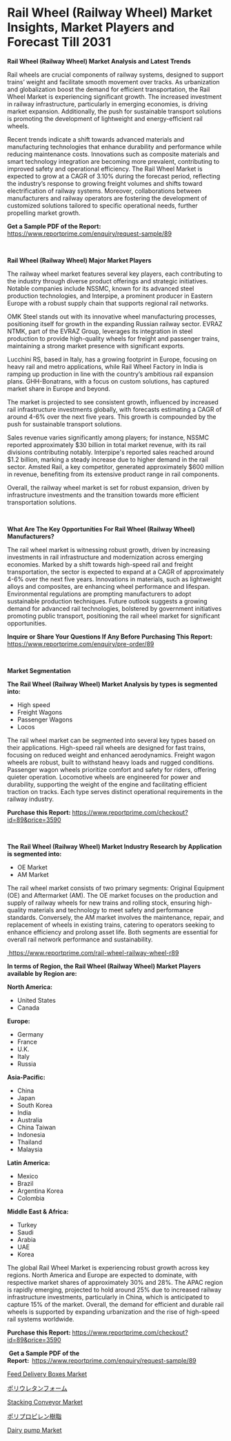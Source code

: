 <p><h1>Rail Wheel (Railway Wheel) Market Insights, Market Players and Forecast Till 2031</h1></p><p><strong>Rail Wheel (Railway Wheel) Market Analysis and Latest Trends</strong></p>
<p><p>Rail wheels are crucial components of railway systems, designed to support trains’ weight and facilitate smooth movement over tracks. As urbanization and globalization boost the demand for efficient transportation, the Rail Wheel Market is experiencing significant growth. The increased investment in railway infrastructure, particularly in emerging economies, is driving market expansion. Additionally, the push for sustainable transport solutions is promoting the development of lightweight and energy-efficient rail wheels.</p><p>Recent trends indicate a shift towards advanced materials and manufacturing technologies that enhance durability and performance while reducing maintenance costs. Innovations such as composite materials and smart technology integration are becoming more prevalent, contributing to improved safety and operational efficiency. The Rail Wheel Market is expected to grow at a CAGR of 3.10% during the forecast period, reflecting the industry’s response to growing freight volumes and shifts toward electrification of railway systems. Moreover, collaborations between manufacturers and railway operators are fostering the development of customized solutions tailored to specific operational needs, further propelling market growth.</p></p>
<p><strong>Get a Sample PDF of the Report:&nbsp;</strong> <a href="https://www.reportprime.com/enquiry/request-sample/89">https://www.reportprime.com/enquiry/request-sample/89</a></p>
<p>&nbsp;</p>
<p><strong>Rail Wheel (Railway Wheel) Major Market Players</strong></p>
<p><p>The railway wheel market features several key players, each contributing to the industry through diverse product offerings and strategic initiatives. Notable companies include NSSMC, known for its advanced steel production technologies, and Interpipe, a prominent producer in Eastern Europe with a robust supply chain that supports regional rail networks.</p><p>OMK Steel stands out with its innovative wheel manufacturing processes, positioning itself for growth in the expanding Russian railway sector. EVRAZ NTMK, part of the EVRAZ Group, leverages its integration in steel production to provide high-quality wheels for freight and passenger trains, maintaining a strong market presence with significant exports.</p><p>Lucchini RS, based in Italy, has a growing footprint in Europe, focusing on heavy rail and metro applications, while Rail Wheel Factory in India is ramping up production in line with the country’s ambitious rail expansion plans. GHH-Bonatrans, with a focus on custom solutions, has captured market share in Europe and beyond.</p><p>The market is projected to see consistent growth, influenced by increased rail infrastructure investments globally, with forecasts estimating a CAGR of around 4-6% over the next five years. This growth is compounded by the push for sustainable transport solutions.</p><p>Sales revenue varies significantly among players; for instance, NSSMC reported approximately $30 billion in total market revenue, with its rail divisions contributing notably. Interpipe's reported sales reached around $1.2 billion, marking a steady increase due to higher demand in the rail sector. Amsted Rail, a key competitor, generated approximately $600 million in revenue, benefiting from its extensive product range in rail components.</p><p>Overall, the railway wheel market is set for robust expansion, driven by infrastructure investments and the transition towards more efficient transportation solutions.</p></p>
<p>&nbsp;</p>
<p><strong>What Are The Key Opportunities For Rail Wheel (Railway Wheel) Manufacturers?</strong></p>
<p><p>The rail wheel market is witnessing robust growth, driven by increasing investments in rail infrastructure and modernization across emerging economies. Marked by a shift towards high-speed rail and freight transportation, the sector is expected to expand at a CAGR of approximately 4-6% over the next five years. Innovations in materials, such as lightweight alloys and composites, are enhancing wheel performance and lifespan. Environmental regulations are prompting manufacturers to adopt sustainable production techniques. Future outlook suggests a growing demand for advanced rail technologies, bolstered by government initiatives promoting public transport, positioning the rail wheel market for significant opportunities.</p></p>
<p><strong>Inquire or Share Your Questions If Any Before Purchasing This Report:</strong> <a href="https://www.reportprime.com/enquiry/pre-order/89">https://www.reportprime.com/enquiry/pre-order/89</a></p>
<p>&nbsp;</p>
<p><strong>Market Segmentation</strong></p>
<p><strong>The Rail Wheel (Railway Wheel) Market Analysis by types is segmented into:</strong></p>
<p><ul><li>High speed</li><li>Freight Wagons</li><li>Passenger Wagons</li><li>Locos</li></ul></p>
<p><p>The rail wheel market can be segmented into several key types based on their applications. High-speed rail wheels are designed for fast trains, focusing on reduced weight and enhanced aerodynamics. Freight wagon wheels are robust, built to withstand heavy loads and rugged conditions. Passenger wagon wheels prioritize comfort and safety for riders, offering quieter operation. Locomotive wheels are engineered for power and durability, supporting the weight of the engine and facilitating efficient traction on tracks. Each type serves distinct operational requirements in the railway industry.</p></p>
<p><strong>Purchase this Report:&nbsp;</strong><a href="https://www.reportprime.com/checkout?id=89&price=3590">https://www.reportprime.com/checkout?id=89&price=3590</a></p>
<p>&nbsp;</p>
<p><strong>The Rail Wheel (Railway Wheel) Market Industry Research by Application is segmented into:</strong></p>
<p><ul><li>OE Market</li><li>AM Market</li></ul></p>
<p><p>The rail wheel market consists of two primary segments: Original Equipment (OE) and Aftermarket (AM). The OE market focuses on the production and supply of railway wheels for new trains and rolling stock, ensuring high-quality materials and technology to meet safety and performance standards. Conversely, the AM market involves the maintenance, repair, and replacement of wheels in existing trains, catering to operators seeking to enhance efficiency and prolong asset life. Both segments are essential for overall rail network performance and sustainability.</p></p>
<p><a href="https://www.reportprime.com/rail-wheel-railway-wheel-r89">&nbsp;https://www.reportprime.com/rail-wheel-railway-wheel-r89</a></p>
<p><strong>In terms of Region, the Rail Wheel (Railway Wheel) Market Players available by Region are:</strong></p>
<p>
    <p> <strong> North America: </strong>
        <ul>
            <li>United States</li>
            <li>Canada</li>
        </ul>
        </p> 
    <p> <strong> Europe: </strong>
        <ul>
            <li>Germany</li>
            <li>France</li>
            <li>U.K.</li>
            <li>Italy</li>
            <li>Russia</li>
        </ul>
        </p> 
    <p> <strong> Asia-Pacific: </strong>
        <ul>
            <li>China</li>
            <li>Japan</li>
            <li>South Korea</li>
            <li>India</li>
            <li>Australia</li>
            <li>China Taiwan</li>
            <li>Indonesia</li>
            <li>Thailand</li>
            <li>Malaysia</li>
        </ul>
        </p> 
    <p> <strong> Latin America: </strong>
        <ul>
            <li>Mexico</li>
            <li>Brazil</li>
            <li>Argentina Korea</li>
            <li>Colombia</li>
        </ul>
        </p> 
    <p> <strong> Middle East & Africa: </strong>
        <ul>
            <li>Turkey</li>
            <li>Saudi</li>
            <li>Arabia</li>
            <li>UAE</li>
            <li>Korea</li>
        </ul>
    </p>
    </p>
<p><p>The global Rail Wheel Market is experiencing robust growth across key regions. North America and Europe are expected to dominate, with respective market shares of approximately 30% and 28%. The APAC region is rapidly emerging, projected to hold around 25% due to increased railway infrastructure investments, particularly in China, which is anticipated to capture 15% of the market. Overall, the demand for efficient and durable rail wheels is supported by expanding urbanization and the rise of high-speed rail systems worldwide.</p></p>
<p><strong>Purchase this Report: </strong><a href="https://www.reportprime.com/checkout?id=89&price=3590">https://www.reportprime.com/checkout?id=89&price=3590</a></p>
<p>&nbsp;<strong>Get a Sample PDF of the Report:&nbsp;&nbsp;</strong><a href="https://www.reportprime.com/enquiry/request-sample/89">https://www.reportprime.com/enquiry/request-sample/89</a></p>
<p><strong></strong></p>
<p><p><a href="https://issuu.com/reportprime-2/docs/feed-delivery-boxes-market-size-203_696aa31208ce49">Feed Delivery Boxes Market</a></p><p><a href="https://medium.com/@leroystapc/%E6%AC%A1%E3%81%AE%E6%96%87%E7%AB%A0%E3%82%92%E6%97%A5%E6%9C%AC%E8%AA%9E%E3%81%AB%E7%BF%BB%E8%A8%B3%E3%81%99%E3%82%8B%E3%81%A8-%E8%A3%BD%E5%93%81%E3%82%BF%E3%82%A4%E3%83%97-%E3%82%A2%E3%83%97%E3%83%AA%E3%82%B1%E3%83%BC%E3%82%B7%E3%83%A7%E3%83%B3-%E5%9C%B0%E5%9F%9F-%E4%BC%81%E6%A5%AD%E5%88%A5%E3%81%AE%E4%B8%96%E7%95%8C%E3%81%AE%E3%83%9D%E3%83%AA%E3%82%A6%E3%83%AC%E3%82%BF%E3%83%B3%E7%99%BA%E6%B3%A1%E4%BD%93%E5%B8%82%E5%A0%B4-d5aebbce6462">ポリウレタンフォーム</a></p><p><a href="https://medium.com/@dovansangxd/global-stacking-conveyor-market-opportunities-and-forecast-for-period-from-2024-to-2031-0fe7116aeeba">Stacking Conveyor Market</a></p><p><a href="https://medium.com/@leroystapc/%E3%82%B0%E3%83%AD%E3%83%BC%E3%83%90%E3%83%AB%E3%83%9D%E3%83%AA%E3%83%97%E3%83%AD%E3%83%94%E3%83%AC%E3%83%B3%E6%A8%B9%E8%84%82%E5%B8%82%E5%A0%B4-%E5%B8%82%E5%A0%B4%E3%82%B7%E3%82%A7%E3%82%A2-%E5%B8%82%E5%A0%B4%E5%8B%95%E5%90%91-%E3%81%9D%E3%81%97%E3%81%A6%E5%B0%86%E6%9D%A5%E3%81%AE%E6%88%90%E9%95%B7%E3%82%92%E6%8E%A2%E3%82%8B-459aed85a94a">ポリプロピレン樹脂</a></p><p><a href="https://medium.com/@dovansangxd/emerging-opportunities-and-challenges-in-the-global-dairy-pump-market-2024-2031-7bdee6cc3bbf">Dairy pump Market</a></p></p>
